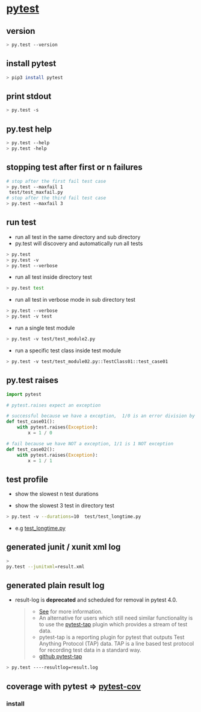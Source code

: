 # [pytest](https://github.com/pytest-dev/pytest)

## version

```bash
> py.test --version
```

## install pytest

```bash
> pip3 install pytest
```

## print stdout

```bash
> py.test -s
```

## py.test help

```bash
> py.test --help
> py.test -help
```

## stopping test after first or n failures

```bash
# stop after the first fail test case
> py.test --maxfail 1
 test/test_maxfail.py
# stop after the third fail test case
> py.test --maxfail 3
```

## run test

- run all test in the same directory and sub directory
- py.test will discovery and automatically run all tests

```bash
> py.test
> py.test -v
> py.test --verbose
```

- run all test inside directory test

```bash
> py.test test
```

- run all test in verbose mode in sub directory test

```bash
> py.test --verbose
> py.test -v test
```

- run a single test module

```bash
> py.test -v test/test_module2.py
```

- run a specific test class inside test module

```bash
> py.test -v test/test_module02.py::TestClass01::test_case01
```

## py.test raises

```python
import pytest

# pytest.raises expect an exception

# successful because we have a exception,  1/0 is an error division by null
def test_case01():
    with pytest.raises(Exception):
        x = 1 / 0

# fail because we have NOT a exception, 1/1 is 1 NOT exception
def test_case02():
    with pytest.raises(Exception):
        x = 1 / 1
```

## test profile

- show the slowest n test durations

- show the slowest 3 test in directory test

```bash
> py.test -v --durations=10  test/test_longtime.py
```

- e.g [test_longtime.py](test/test_longtime.py)

## generated junit / xunit xml log

```bash
>
py.test --junitxml=result.xml
```

## generated plain result log

- result-log is **deprecated** and scheduled for removal in pytest 4.0.
  > - [See](https://docs.pytest.org/en/latest/usage.html#creating-resultlog-format-files) for more information.
  > - An alternative for users which still need similar functionality is to use the [pytest-tap](https://pypi.org/project/pytest-tap/) plugin which provides a stream of test data.
  > - pytest-tap is a reporting plugin for pytest that outputs Test Anything Protocol (TAP) data. TAP is a line based test protocol for recording test data in a standard way.
  > - [github pytest-tap](https://github.com/python-tap/pytest-tap)

```bash
> py.test ----resultlog=result.log
```

## coverage with pytest => [pytest-cov](https://github.com/pytest-dev/pytest-cov/)

### install
